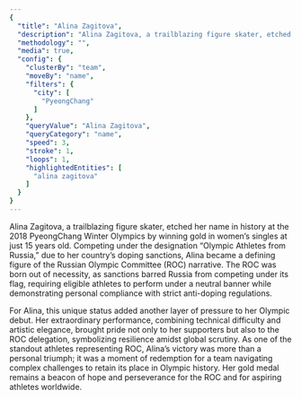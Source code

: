 ```yaml
---
{
  "title": "Alina Zagitova",
  "description": "Alina Zagitova, a trailblazing figure skater, etched her name in history at the 2018 PyeongChang Winter Olympics by winning gold in women’s singles at just 15 years old.",
  "methodology": "",
  "media": true,
  "config": {
    "clusterBy": "team",
    "moveBy": "name",
    "filters": {
      "city": [
        "PyeongChang"
      ]
    },
    "queryValue": "Alina Zagitova",
    "queryCategory": "name",
    "speed": 3,
    "stroke": 1,
    "loops": 1,
    "highlightedEntities": [
      "alina zagitova"
    ]
  }
}
---
```

Alina Zagitova, a trailblazing figure skater, etched her name in history at the 2018 PyeongChang Winter Olympics by winning gold in women’s singles at just 15 years old. Competing under the designation “Olympic Athletes from Russia,” due to her country’s doping sanctions, Alina became a defining figure of the Russian Olympic Committee (ROC) narrative. The ROC was born out of necessity, as sanctions barred Russia from competing under its flag, requiring eligible athletes to perform under a neutral banner while demonstrating personal compliance with strict anti-doping regulations.

For Alina, this unique status added another layer of pressure to her Olympic debut. Her extraordinary performance, combining technical difficulty and artistic elegance, brought pride not only to her supporters but also to the ROC delegation, symbolizing resilience amidst global scrutiny. As one of the standout athletes representing ROC, Alina’s victory was more than a personal triumph; it was a moment of redemption for a team navigating complex challenges to retain its place in Olympic history. Her gold medal remains a beacon of hope and perseverance for the ROC and for aspiring athletes worldwide.
